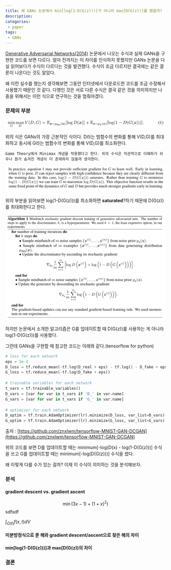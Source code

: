 ```yaml
---
title: 왜 GANs 논문에서 min[log(1-D(G(z)))]가 아니라 max[D(G(z))]를 했을까?
description:
categories:
 - paper
tags:
 - GANs
---
```





[Generative Adversarial Networks(2014)](http://papers.nips.cc/paper/5423-generative-adversarial-nets.pdf) 논문에서 나오는 수식과 실제 GANs을 구현한 코드를 보면 다르다. 얼마 전까지는 이 차이를 인식하지 못했지만 GANs 논문을 다실 읽어보다가 수식이 다르다는 것을 발견했다. 수식이 조금 다르지만 결국에는 같은 결론이 나온다는 것도 알았다.

왜 이런 실수를 했는지 생각해보면 그동안 인터넷에서 다운로드한 코드를 조금 수정해서 사용했기 때문인 것 같다. 다행인 것은 서로 다른 수식은 결국 같은 것을 의미하지만 나중을 위해서는 이런 식으로 연구하는 것을 멈춰야겠다.

### 문제의 부분

 ![](/assets/2018-02-14/1.png)

위의 식은 GANs의 가장 근본적인 식이다. D라는 범함수의 변화를 통해 V(D,G)를 최대화하고 동시에 G라는 범함수의 변화를 통해 V(D,G)를 최소화한다.

    Game Theory에서 Minimax 개념을 적용했다고 한다. 위의 수식은 직관적으로 이해하기 쉬우나 뭔가 숨겨진 개념이 더 존재하지 않을까 생각한다.

 ![](/assets/2018-02-14/2.png)

위의 부분을 읽어보면 log(1-D(G(z)))를 최소화하면 **saturated**?하기 때문에 D(G(z))를 최대화한다고 한다.

 ![](/assets/2018-02-14/3.png)

하지만 논문에서 소개한 알고리즘은 G를 업데이트할 때 D(G(z))를 사용하는 게 아니라 log(1-D(G(z)))를 사용했다.

그런데 GANs을 구현할 때 참고한 코드는 아래와 같다.(tensorflow for python)
```python
# loss for each network
eps = 1e-2
D_loss = tf.reduce_mean(-tf.log(D_real + eps) - tf.log(1 - D_fake + eps))
G_loss = tf.reduce_mean(-tf.log(D_fake + eps))

# trainable variables for each network
t_vars = tf.trainable_variables()
D_vars = [var for var in t_vars if 'D_' in var.name]
G_vars = [var for var in t_vars if 'G_' in var.name]

# optimizer for each network
D_optim = tf.train.AdamOptimizer(lr).minimize(D_loss, var_list=D_vars)
G_optim = tf.train.AdamOptimizer(lr).minimize(G_loss, var_list=G_vars)
```
출처 : [https://github.com/znxlwm/tensorflow-MNIST-GAN-DCGAN](https://github.com/znxlwm/tensorflow-MNIST-GAN-DCGAN)

위의 코드를 보면 D를 업데이트할 때는 minimum[-log(D(x) - log(1-D(G(z)))] 수식을 쓰고 G를 업데이트할 때는 minimum[-log(D(G(z)))] 수식을 썼다.

왜 이렇게 다를 수가 있는 걸까? 이제 이 수식이 의미하는 것을 분석해보자.

### 분석
#### gradient descent vs. gradient ascent


$$\min{(3x-1)+(1+x)^2)}$$ sdfsdf

$\int_{\Omega(t)}{f(x,t)dV}$

#### 미분방정식으로 푼 해와 gradient descent/ascent으로 찾은 해의 차이

#### min[log(1-D(G(z)))]과 max[D(G(z))의 차이  





### 결론
